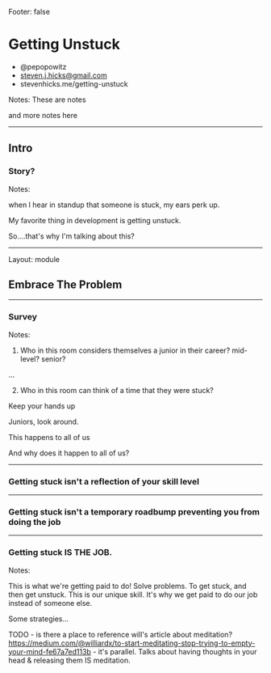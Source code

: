 Footer: false

<!-- .slide: data-background="/images/title.jpg" class="title" -->

# Getting Unstuck

- @pepopowitz
- steven.j.hicks@gmail.com
- stevenhicks.me/getting-unstuck

Notes: These are notes

and more notes here

---

## Intro

### Story?

Notes:

when I hear in standup that someone is stuck, my ears perk up.

My favorite thing in development is getting unstuck.

So....that's why I'm talking about this?

---

Layout: module

## Embrace The Problem

---

### Survey

Notes:

1. Who in this room considers themselves a junior in their career? mid-level? senior?

...

2. Who in this room can think of a time that they were stuck?

Keep your hands up

Juniors, look around.

This happens to all of us

And why does it happen to all of us?

---

### Getting stuck isn't a reflection of your skill level

---

### Getting stuck isn't a temporary roadbump preventing you from doing the job

---

### Getting stuck **IS THE JOB.**

Notes:

This is what we're getting paid to do! Solve problems. To get stuck, and then get unstuck. This is our unique skill. It's why we get paid to do our job instead of someone else.

Some strategies...

TODO - is there a place to reference will's article about meditation? https://medium.com/@williardx/to-start-meditating-stop-trying-to-empty-your-mind-fe67a7ed113b - it's parallel. Talks about having thoughts in your head & releasing them IS meditation.
